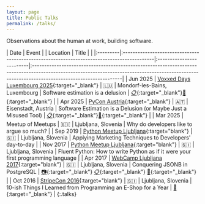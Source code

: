 ```yaml
---
layout: page
title: Public Talks
permalink: /talks/
---
```


Observations about the human at work, building software.

| Date     | Event                                                                                      | | Location                 | Title    |                                                                                                                                                                                        |
|:---------|:-------------------------------------------------------------------------------------------|:-------------------------|:------------------------------------------------------------------------------------------------------------------------------------------------------------------------------------------------|
| Jun 2025 | [Voxxed Days Luxembourg 2025](https://luxembourg.voxxeddays.com/en/){:target="_blank"}     | 🇱🇺 | Mondorf-les-Bains, Luxembourg          | Software estimation is a delusion | [📋](https://mobile.devoxx.com/events/voxxedlu2025/talks/3575/details "Details"){:target="_blank"}[📂](https://speakerdeck.com/inesp/software-estimation-take-a-wild-guess-but-make-it-official "Slides"){:target="_blank"}                                               |
| Apr 2025 | [PyCon Austria](https://pycon.pyug.at/en/){:target="_blank"}                               | 🇦🇹 | Eisenstadt, Austria | Software Estimation is a Delusion (or Maybe Just a Misused Tool) | [📋](https://pycon.pyug.at/talks/software-estimation-is-a-delusion-or-is-it-just-a-misused-tool/ "Details"){:target="_blank"}[📂](https://speakerdeck.com/inesp/software-estimation-is-a-delusion "Slides"){:target="_blank"}                                         |
| Mar 2025 | Meetup of Meetups                                                                          | 🇸🇮 | Ljubljana, Slovenia | Why do developers like to argue so much?                                                                                                                                                        |
| Sep 2019 | [Python Meetup Ljubljana](https://www.meetup.com/ljubljana-python-group/){:target="blank"} | 🇸🇮 | Ljubljana, Slovenia | Applying Marketing Techniques to Developers' day-to-day                                                                                                                                         |
| Nov 2017 | [Python Meetup Ljubljana](https://www.meetup.com/ljubljana-python-group/){:target="blank"} | 🇸🇮 | Ljubljana, Slovenia | Fluent Python: How to write Python as if it were your first programming language                                                                                                                |
| Apr 2017 | [WebCamp Ljubljana 2017](https://2017.webcamp.si/){:target="blank"}                        | 🇸🇮 | Ljubljana, Slovenia | Conquering JSONB in PostgreSQL | [📷️](https://www.youtube.com/watch?v=Agi7WWEZBNM&list=PLIZtfj-D-vQyHICP4U2rave3u8Tmzc7pZ "Video"){:target="_blank"} [📋](https://2017.webcamp.si/speakers/ines-panker/ "Details"){:target="_blank"} [📂](https://speakerdeck.com/inesp/conquering-jsonb-in-postgresql "Slides"){:target="_blank"}                                                                                                 |
| Oct 2016 | [StripeCon 2016](https://2016.stripecon.eu/){:target="blank"}                              | 🇸🇮 | Ljubljana, Slovenia | 10-ish Things I Learned from Programming an E-Shop for a Year | [📂](https://www.slideshare.net/slideshow/10ish-things-i-learned-from-programming-an-eshop-for-a-year/75541385 "Slides"){:target="_blank"} |
{:.talks}

